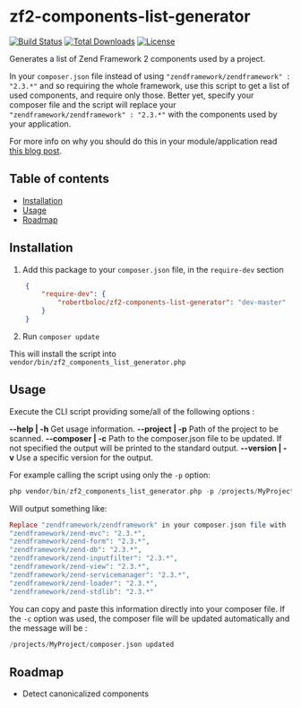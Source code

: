 # zf2-components-list-generator
[![Build Status](https://travis-ci.org/robertboloc/zf2-components-list-generator.png?branch=master)](https://travis-ci.org/robertboloc/zf2-components-list-generator)
[![Total Downloads](https://poser.pugx.org/robertboloc/zf2-components-list-generator/downloads.png)](https://packagist.org/packages/robertboloc/zf2-components-list-generator)
[![License](https://poser.pugx.org/robertboloc/zf2-components-list-generator/license.png)](https://packagist.org/packages/robertboloc/zf2-components-list-generator)

Generates a list of Zend Framework 2 components used by a project.

In your `composer.json` file instead of using `"zendframework/zendframework" : "2.3.*"` and so requiring the whole framework,
use this script to get a list of used components, and require only those. Better yet, specify your composer file and the
script will replace your `"zendframework/zendframework" : "2.3.*"` with the components used by your application.

For more info on why you should do this in your module/application read
[this blog post](http://www.michaelgallego.fr/blog/2013/01/21/some-tips-to-write-better-zend-framework-2-modules/#only-set-dependencies-on-what-you-require).

## Table of contents
- [Installation](#installation)
- [Usage](#usage)
- [Roadmap](#roadmap)

## Installation

1. Add this package to your `composer.json` file, in the `require-dev` section
```json
    {
        "require-dev": {
            "robertboloc/zf2-components-list-generator": "dev-master"
        }
    }
```

2. Run `composer update`

This will install the script into `vendor/bin/zf2_components_list_generator.php`

## Usage

Execute the CLI script providing some/all of the following options :

**--help | -h** Get usage information.
**--project | -p** Path of the project to be scanned.
**--composer | -c** Path to the composer.json file to be updated. If not specified the output will be printed to the standard output.
**--version | -v** Use a specific version for the output.

For example calling the script using only the `-p` option:
```php
php vendor/bin/zf2_components_list_generator.php -p /projects/MyProject/
```

Will output something like:
```php
Replace "zendframework/zendframework" in your composer.json file with :
"zendframework/zend-mvc": "2.3.*",
"zendframework/zend-form": "2.3.*",
"zendframework/zend-db": "2.3.*",
"zendframework/zend-inputfilter": "2.3.*",
"zendframework/zend-view": "2.3.*",
"zendframework/zend-servicemanager": "2.3.*",
"zendframework/zend-loader": "2.3.*",
"zendframework/zend-stdlib": "2.3.*"
```
You can copy and paste this information directly into your composer file.
If the `-c` option was used, the composer file will be updated automatically and the message will be :
```php
/projects/MyProject/composer.json updated
```

## Roadmap

* Detect canonicalized components